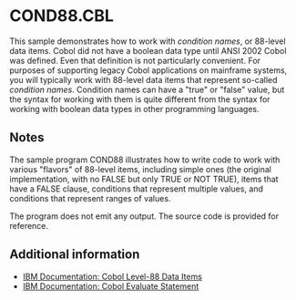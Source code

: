 # COND88.CBL 

This sample demonstrates how to work with _condition names_, or 88-level data items. Cobol did not have a boolean data type until ANSI 2002 Cobol was defined. Even that definition is not particularly convenient. For purposes of supporting legacy Cobol applications on mainframe systems, you will typically work with 88-level data items that represent so-called _condition names_. Condition names can have a "true" or "false" value, but the syntax for working with them is quite different from the syntax for working with boolean data types in other programming languages. 

## Notes 

The sample program COND88 illustrates how to write code to work with various "flavors" of 88-level items, including simple ones (the original implementation, with no FALSE but only TRUE or NOT TRUE), items that have a FALSE clause, conditions that represent multiple values, and conditions that represent ranges of values. 

The program does not emit any output. The source code is provided for reference. 


## Additional information 

- [IBM Documentation: Cobol Level-88 Data Items](https://www.ibm.com/support/knowledgecenter/SSQP76_8.0.1/com.ibm.wodm.dserver.rules.designer.dev/cobol_topics/tpc_xomguidelines_level88_intro.html)
- [IBM Documentation: Cobol Evaluate Statement](https://www.ibm.com/support/knowledgecenter/en/SS6SG3_4.2.0/com.ibm.entcobol.doc_4.2/PGandLR/ref/rlpseval.htm)

